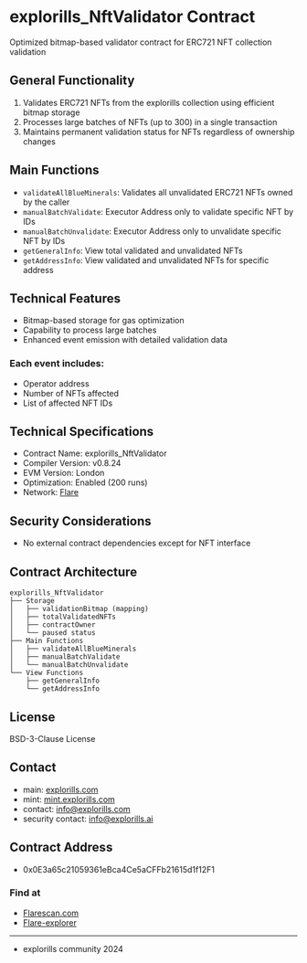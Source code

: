 # explorills_NftValidator Contract

Optimized bitmap-based validator contract for ERC721 NFT collection validation

## General Functionality
1. Validates ERC721 NFTs from the explorills collection using efficient bitmap storage
2. Processes large batches of NFTs (up to 300) in a single transaction
3. Maintains permanent validation status for NFTs regardless of ownership changes

## Main Functions
* `validateAllBlueMinerals`: Validates all unvalidated ERC721 NFTs owned by the caller
* `manualBatchValidate`: Executor Address only to validate specific NFT by IDs
* `manualBatchUnvalidate`: Executor Address only to unvalidate specific NFT by IDs
* `getGeneralInfo`: View total validated and unvalidated NFTs
* `getAddressInfo`: View validated and unvalidated NFTs for specific address

## Technical Features
* Bitmap-based storage for gas optimization
* Capability to process large batches
* Enhanced event emission with detailed validation data

### Each event includes:
* Operator address
* Number of NFTs affected
* List of affected NFT IDs

## Technical Specifications
* Contract Name: explorills_NftValidator
* Compiler Version: v0.8.24
* EVM Version: London
* Optimization: Enabled (200 runs)
* Network: [Flare](https://flare.network/)

## Security Considerations
* No external contract dependencies except for NFT interface

## Contract Architecture
```
explorills_NftValidator
├── Storage
│   ├── validationBitmap (mapping)
│   ├── totalValidatedNFTs
│   ├── contractOwner
│   └── paused status
├── Main Functions
│   ├── validateAllBlueMinerals
│   ├── manualBatchValidate
│   └── manualBatchUnvalidate
└── View Functions
    ├── getGeneralInfo
    └── getAddressInfo
```

## License
BSD-3-Clause License

## Contact

- main: [explorills.com](https://explorills.com)
- mint: [mint.explorills.com](https://mint.explorills.com)
- contact: info@explorills.com
- security contact: info@explorills.ai

## Contract Address
- 0x0E3a65c21059361eBca4Ce5aCFFb21615d1f12F1
  
### Find at

- [Flarescan.com](https://flarescan.com/address/0x0E3a65c21059361eBca4Ce5aCFFb21615d1f12F1/contract/14/code?chainid=14)
- [Flare-explorer](https://flare-explorer.flare.network/address/0x0E3a65c21059361eBca4Ce5aCFFb21615d1f12F1?tab=contract_code)

---

- explorills community 2024
